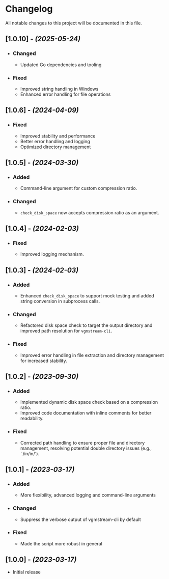 # Changelog

All notable changes to this project will be documented in this file.

## [1.0.10] - _(2025-05-24)_

- ### Changed
  - Updated Go dependencies and tooling
  
- ### Fixed
  - Improved string handling in Windows
  - Enhanced error handling for file operations

## [1.0.6] - _(2024-04-09)_

- ### Fixed
  - Improved stability and performance
  - Better error handling and logging
  - Optimized directory management

## [1.0.5] - _(2024-03-30)_

- ### Added
  - Command-line argument for custom compression ratio.
- ### Changed
  - `check_disk_space` now accepts compression ratio as an argument.

## [1.0.4] - _(2024-02-03)_

- ### Fixed
  - Improved logging mechanism.

## [1.0.3] - _(2024-02-03)_

- ### Added
  - Enhanced `check_disk_space` to support mock testing and added string conversion in subprocess calls.

- ### Changed
  - Refactored disk space check to target the output directory and improved path resolution for `vgmstream-cli`.

- ### Fixed
  - Improved error handling in file extraction and directory management for increased stability.

## [1.0.2] - _(2023-09-30)_

- ### Added
  - Implemented dynamic disk space check based on a compression ratio.
  - Improved code documentation with inline comments for better readability.

- ### Fixed
  - Corrected path handling to ensure proper file and directory management, resolving potential double directory issues (e.g., './in/in/').

## [1.0.1] - _(2023-03-17)_

- ### Added
  - More flexibility, advanced logging and command-line arguments

- ### Changed
  - Suppress the verbose output of vgmstream-cli by default

- ### Fixed
  - Made the script more robust in general

## [1.0.0] - _(2023-03-17)_

- Initial release
